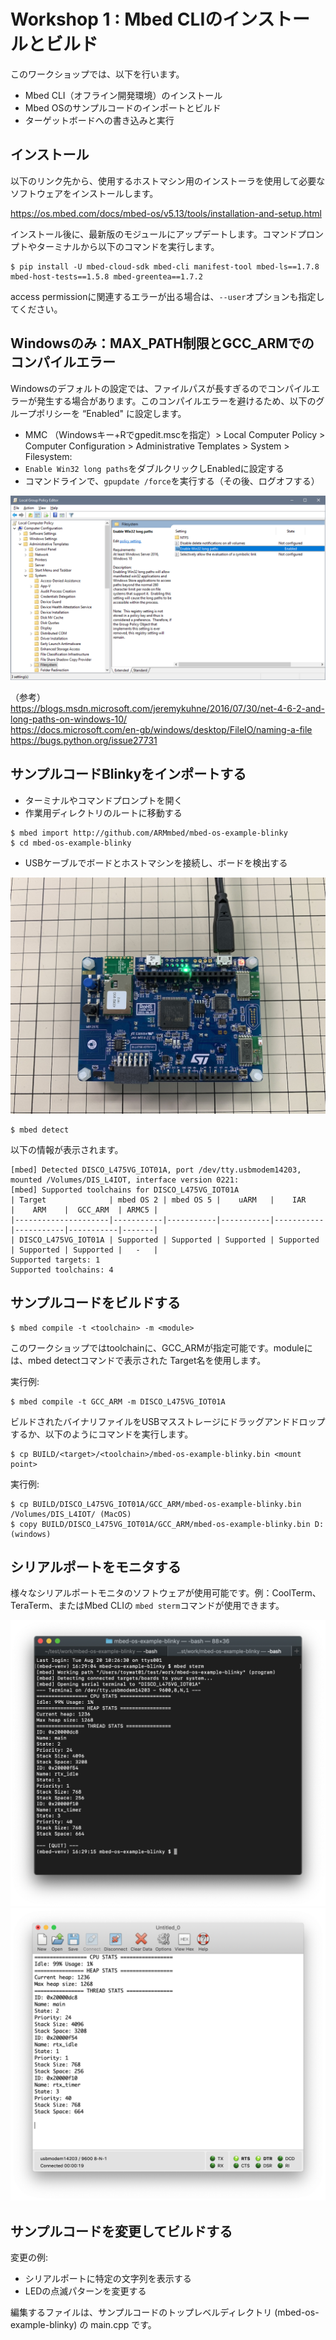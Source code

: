 # Workshop 1 : Mbed CLIのインストールとビルド

このワークショップでは、以下を行います。

* Mbed CLI（オフライン開発環境）のインストール
* Mbed OSのサンプルコードのインポートとビルド
* ターゲットボードへの書き込みと実行

## インストール

以下のリンク先から、使用するホストマシン用のインストーラを使用して必要なソフトウェアをインストールします。

https://os.mbed.com/docs/mbed-os/v5.13/tools/installation-and-setup.html

インストール後に、最新版のモジュールにアップデートします。コマンドプロンプトやターミナルから以下のコマンドを実行します。

```shell
$ pip install -U mbed-cloud-sdk mbed-cli manifest-tool mbed-ls==1.7.8 mbed-host-tests==1.5.8 mbed-greentea==1.7.2
```
access permissionに関連するエラーが出る場合は、`--user`オプションも指定してください。

## Windowsのみ：MAX_PATH制限とGCC_ARMでのコンパイルエラー

Windowsのデフォルトの設定では、ファイルパスが長すぎるのでコンパイルエラーが発生する場合があります。このコンパイルエラーを避けるため、以下のグループポリシーを “Enabled" に設定します。  
* MMC （Windowsキー+Rでgpedit.mscを指定）> Local Computer Policy > Computer Configuration > Administrative Templates > System > Filesystem:  
* `Enable Win32 long paths`をダブルクリックしEnabledに設定する  
* コマンドラインで、`gpupdate /force`を実行する（その後、ログオフする）  

![](./pict/win_paths.png)

（参考）  
https://blogs.msdn.microsoft.com/jeremykuhne/2016/07/30/net-4-6-2-and-long-paths-on-windows-10/  
https://docs.microsoft.com/en-gb/windows/desktop/FileIO/naming-a-file  
https://bugs.python.org/issue27731  

## サンプルコードBlinkyをインポートする

* ターミナルやコマンドプロンプトを開く
* 作業用ディレクトリのルートに移動する

```shell
$ mbed import http://github.com/ARMmbed/mbed-os-example-blinky
$ cd mbed-os-example-blinky
```

* USBケーブルでボードとホストマシンを接続し、ボードを検出する

![](./pict/L475_IOT.JPG)

```shell
$ mbed detect
```
以下の情報が表示されます。
```
[mbed] Detected DISCO_L475VG_IOT01A, port /dev/tty.usbmodem14203, mounted /Volumes/DIS_L4IOT, interface version 0221:
[mbed] Supported toolchains for DISCO_L475VG_IOT01A
| Target              | mbed OS 2 | mbed OS 5 |    uARM   |    IAR    |    ARM    |  GCC_ARM  | ARMC5 |
|---------------------|-----------|-----------|-----------|-----------|-----------|-----------|-------|
| DISCO_L475VG_IOT01A | Supported | Supported | Supported | Supported | Supported | Supported |   -   |
Supported targets: 1
Supported toolchains: 4
```

## サンプルコードをビルドする

```shell
$ mbed compile -t <toolchain> -m <module>  
```
このワークショップではtoolchainに、GCC_ARMが指定可能です。moduleには、mbed detectコマンドで表示された Target名を使用します。  

実行例:
```shell
$ mbed compile -t GCC_ARM -m DISCO_L475VG_IOT01A
```

ビルドされたバイナリファイルをUSBマスストレージにドラッグアンドドロップするか、以下のようにコマンドを実行します。

```shell
$ cp BUILD/<target>/<toolchain>/mbed-os-example-blinky.bin <mount point>
```
実行例: 

```shell
$ cp BUILD/DISCO_L475VG_IOT01A/GCC_ARM/mbed-os-example-blinky.bin /Volumes/DIS_L4IOT/ (MacOS) 
$ copy BUILD/DISCO_L475VG_IOT01A/GCC_ARM/mbed-os-example-blinky.bin D: (windows)
```

## シリアルポートをモニタする

様々なシリアルポートモニタのソフトウェアが使用可能です。例：CoolTerm、TeraTerm、またはMbed CLIの `mbed sterm`コマンドが使用できます。

![](./pict/mbed_sterm.png)
![](./pict/coolterm.png)

## サンプルコードを変更してビルドする

変更の例:
* シリアルポートに特定の文字列を表示する
* LEDの点滅パターンを変更する

編集するファイルは、サンプルコードのトップレベルディレクトリ (mbed-os-example-blinky) の main.cpp です。

